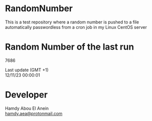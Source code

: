 # RandomNumber    
This is a test repository where a random number is pushed to a file automatically passwordless from a cron job in my Linux CentOS server    
# Random Number of the last run   
7686
      
Last update (GMT +1)    
12/11/23 00:00:01
# Developer    
Hamdy Abou El Anein   
hamdy.aea@protonmail.com
